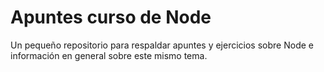 # Apuntes curso de Node

Un pequeño repositorio para respaldar apuntes y ejercicios sobre Node e información en general sobre este mismo tema.
